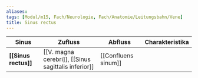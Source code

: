 ```yaml
---
aliases: 
tags: [Modul/m15, Fach/Neurologie, Fach/Anatomie/Leitungsbahn/Vene]
title: Sinus rectus
---
```

Sinus|Zufluss|Abfluss|Charakteristika
-|-|-|-
**[[Sinus rectus]]**|[[V. magna cerebri]], [[Sinus sagittalis inferior]]|[[Confluens sinum]]